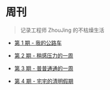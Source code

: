 # 周刊

> 记录工程师 ZhouJing 的不枯燥生活

* [第 1 期 - 我的公路车](https://weekly-zhoujingyas-projects.vercel.app/posts/01-%E6%88%91%E7%9A%84%E5%85%AC%E8%B7%AF%E8%BD%A6)

* [第 2 期 - 稍感压力的一周](https://weekly-zhoujingyas-projects.vercel.app/posts/02-%E6%84%9F%E8%A7%89%E5%88%B0%E5%8E%8B%E5%8A%9B%E7%9A%84%E4%B8%80%E5%91%A8)

* [第 3 期 - 普普通通的一周](https://weekly-zhoujingyas-projects.vercel.app/posts/03-%E6%99%AE%E6%99%AE%E9%80%9A%E9%80%9A%E7%9A%84%E4%B8%80%E5%91%A8)

* [第 4 期 - 宅宅的清明假期](https://weekly-zhoujingyas-projects.vercel.app/posts/04-%E5%AE%85%E5%AE%85%E7%9A%84%E6%B8%85%E6%98%8E%E5%81%87%E6%9C%9F)
